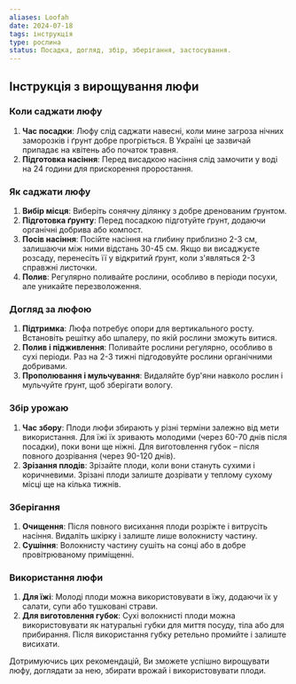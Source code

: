 ```yaml
---
aliases: Loofah
date: 2024-07-18
tags: інструкція
type: рослина
status: Посадка, догляд, збір, зберігання, застосування.
---
```


## Інструкція з вирощування люфи

### Коли саджати люфу
1. **Час посадки**: Люфу слід саджати навесні, коли мине загроза нічних заморозків і ґрунт добре прогріється. В Україні це зазвичай припадає на квітень або початок травня.
2. **Підготовка насіння**: Перед висадкою насіння слід замочити у воді на 24 години для прискорення проростання.

### Як саджати люфу
1. **Вибір місця**: Виберіть сонячну ділянку з добре дренованим ґрунтом.
2. **Підготовка ґрунту**: Перед посадкою підготуйте ґрунт, додаючи органічні добрива або компост.
3. **Посів насіння**: Посійте насіння на глибину приблизно 2-3 см, залишаючи між ними відстань 30-45 см. Якщо ви висаджуєте розсаду, перенесіть її у відкритий ґрунт, коли з'являться 2-3 справжні листочки.
4. **Полив**: Регулярно поливайте рослини, особливо в періоди посухи, але уникайте перезволоження.

### Догляд за люфою
1. **Підтримка**: Люфа потребує опори для вертикального росту. Встановіть решітку або шпалеру, по якій рослини зможуть витися.
2. **Полив і підживлення**: Поливайте рослини регулярно, особливо в сухі періоди. Раз на 2-3 тижні підгодовуйте рослини органічними добривами.
3. **Прополювання і мульчування**: Видаляйте бур'яни навколо рослин і мульчуйте ґрунт, щоб зберігати вологу.

### Збір урожаю
1. **Час збору**: Плоди люфи збирають у різні терміни залежно від мети використання. Для їжі їх зривають молодими (через 60-70 днів після посадки), поки вони ще ніжні. Для виготовлення губок – після повного дозрівання (через 90-120 днів).
2. **Зрізання плодів**: Зрізайте плоди, коли вони стануть сухими і коричневими. Зрізані плоди залиште дозрівати у теплому сухому місці ще на кілька тижнів.

### Зберігання
1. **Очищення**: Після повного висихання плоди розріжте і витрусіть насіння. Видаліть шкірку і залиште лише волокнисту частину.
2. **Сушіння**: Волокнисту частину сушіть на сонці або в добре провітрюваному приміщенні.

### Використання люфи
1. **Для їжі**: Молоді плоди можна використовувати в їжу, додаючи їх у салати, супи або тушковані страви.
2. **Для виготовлення губок**: Сухі волокнисті плоди можна використовувати як натуральні губки для миття посуду, тіла або для прибирання. Після використання губку ретельно промийте і залиште висихати.

Дотримуючись цих рекомендацій, Ви зможете успішно вирощувати люфу, доглядати за нею, збирати врожай і використовувати плоди.

